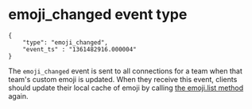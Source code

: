 # emoji_changed event type

	{
		"type": "emoji_changed",
		"event_ts" : "1361482916.000004"
	}

The `emoji_changed` event is sent to all connections for a team when that
team's custom emoji is updated. When they receive this event, clients should
update their local cache of emoji by calling
[the emoji.list method](/methods/emoji.list) again.
